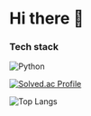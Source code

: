 #  Hi  there 👋

### Tech stack
![Python](https://img.shields.io/badge/Python-3776AB.svg?&style=for-the-badge&logo=python&logoColor=white)


[![Solved.ac Profile](http://mazassumnida.wtf/api/generate_badge?boj=dong_h)](https://solved.ac/dong_h)

![Top Langs](https://github-readme-stats.vercel.app/api/top-langs/?username=dong-b&layout=compact&theme=dark)
